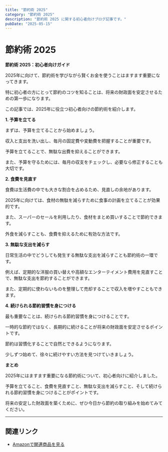 ```yaml
---
title: "節約術 2025"
category: "節約術 2025"
description: "節約術 2025 に関する初心者向けブログ記事です。"
pubDate: "2025-05-15"
---
```


# 節約術 2025

**節約術 2025：初心者向けガイド**

2025年に向けて、節約術を学びながら賢くお金を使うことはますます重要になってきます。

特に初心者の方にとって節約のコツを知ることは、将来の財政面を安定させるための第一歩になります。

この記事では、2025年に役立つ初心者向けの節約術を紹介します。



**1. 予算を立てる**

まずは、予算を立てることから始めましょう。

収入と支出を洗い出し、毎月の固定費や変動費を把握することが重要です。

予算を立てることで、無駄な出費を抑えることができます。

また、予算を守るためには、毎月の収支をチェックし、必要なら修正することも大切です。



**2. 食費を見直す**

食費は生活費の中でも大きな割合を占めるため、見直しの余地があります。

2025年に向けては、食材の無駄を減らすために食事の計画を立てることが効果的です。

また、スーパーのセールを利用したり、食材をまとめ買いすることで節約できます。

外食を減らすことも、食費を抑えるために有効な方法です。



**3. 無駄な支出を減らす**

日常生活の中でどうしても発生する無駄な支出を減らすことも節約術の一環です。

例えば、定期的な洋服の買い替えや高額なエンターテイメント費用を見直すことで、無駄な支出を節約することができます。

また、定期的に使わないものを整理して売却することで収入を増やすこともできます。



**4. 続けられる節約習慣を身につける**

最も重要なことは、続けられる節約習慣を身につけることです。

一時的な節約ではなく、長期的に続けることが将来の財政面を安定させるポイントです。

節約は習慣化することで自然とできるようになります。

少しずつ始めて、徐々に続けやすい方法を見つけていきましょう。



**まとめ**

2025年にはますます重要になる節約術について、初心者向けに紹介しました。

予算を立てること、食費を見直すこと、無駄な支出を減らすこと、そして続けられる節約習慣を身につけることがポイントです。

将来の安定した財政面を築くために、ぜひ今日から節約の取り組みを始めてみてください。



---

## 関連リンク

- [Amazonで関連商品を見る](https://www.amazon.co.jp/s?k=%E7%AF%80%E7%B4%84%E8%A1%93+2025&tag=autowritehubai-22)
